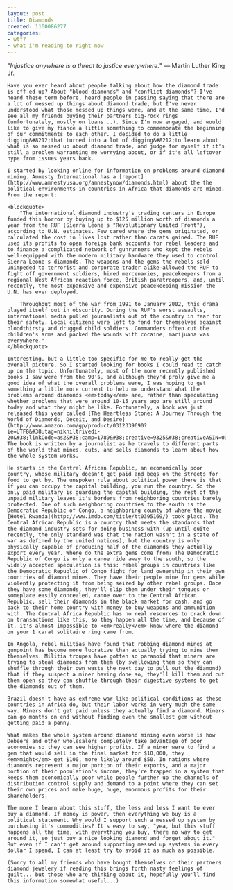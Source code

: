 ```yaml
---
layout: post
title: Diamonds
created: 1160086277
categories:
- wtf?
- what i'm reading to right now
---
```

"<em>Injustice anywhere is a threat to justice everywhere.</em>" &#8212; Martin Luther King Jr.

	Have you ever heard about people talking about how the diamond trade is eff-ed up? About "blood diamonds" and "conflict diamonds"? I've heard these term before, heard people in passing saying that there are a lot of messed up things about diamond trade, but I've never understood what those messed up things were, and at the same time, I'd see all my friends buying their partners big-rock rings (unfortunately, mostly on loans...). Since I'm now engaged, and would like to give my fiance a little something to commemorate the beginning of our commitments to each other. I decided to do a little digging&#8212;that turned into a lot of digging&#8212;to learn about what is so messed up about diamond trade, and judge for myself if it's still a problem warranting me worrying about, or if it's all leftover hype from issues years back.

	I started by looking online for information on problems around diamond mining. Amnesty International has a [report](http://www.amnestyusa.org/amnestynow/diamonds.html) about the the political environments in countries in Africa that diamonds are mined. From the report:

	<blockquote>
		"The international diamond industry's trading centers in Europe funded this horror by buying up to $125 million worth of diamonds a year from the RUF (Sierra Leone's "Revolutionary United Front"), according to U.N. estimates. Few cared where the gems originated, or calculated the cost in lives lost rather than carats gained. The RUF used its profits to open foreign bank accounts for rebel leaders and to finance a complicated network of gunrunners who kept the rebels well-equipped with the modern military hardware they used to control Sierra Leone's diamonds. The weapons—and the gems the rebels sold unimpeded to terrorist and corporate trader alike—allowed the RUF to fight off government soldiers, hired mercenaries, peacekeepers from a regional West African reaction force, British paratroopers, and, until recently, the most expansive and expensive peacekeeping mission the U.N. has ever deployed.
	
		Throughout most of the war from 1991 to January 2002, this drama played itself out in obscurity. During the RUF's worst assaults, international media pulled journalists out of the country in fear for their safety. Local citizens were left to fend for themselves against bloodthirsty and drugged child soldiers. Commanders often cut the children's arms and packed the wounds with cocaine; marijuana was everywhere."
	</blockquote>

	Interesting, but a little too specific for me to really get the overall picture. So I started looking for books I could read to catch up on the topic. Unfortunately, most of the more recently published books I saw were from the 90's, and although they'd proly give me a good idea of what the overall problems were, I was hoping to get something a little more current to help me understand what the problems around diamonds <em>today</em> are, rather than speculating whether problems that were around 10-15 years ago are still around today and what they might be like. Fortunately, a book was just released this year called [The Heartless Stone: A Journey Through the World of Diamonds, Deceit, and Desire](http://www.amazon.com/gp/product/0312339690?ie=UTF8&#38;tag=nikhiltrivedi-20&#38;linkCode=as2&#38;camp=1789&#38;creative=9325&#38;creativeASIN=0312339690). The book is written by a journalist as he travels to different parts of the world that mines, cuts, and sells diamonds to learn about how the whole system works. 

	He starts in the Central African Republic, an economically poor country, whose military doesn't get paid and begs on the streets for food to get by. The unspoken rule about political power there is that if you can occupy the capital building, you run the country. So the only paid military is guarding the capital building, the rest of the unpaid military leaves it's borders from neighboring countries barely protected. One of such neighboring countries to the south is the Democratic Republic of Congo, a neighboring county of where the movie [Hotel Rwanda](http://www.imdb.com/title/tt0395169/) took place. The Central African Republic is a country that meets the standards that the diamond industry sets for doing business with (up until quite recently, the only standard was that the nation wasn't in a state of war as defined by the united nations), but the country is only physically capable of producing half of the diamonds they actually export every year. Where do the extra gems come from? The Democratic Republic of Congo is only a canoe ride away to the south, so the widely accepted speculation is this: rebel groups in countries like the Democratic Republic of Congo fight for land ownership in their own countries of diamond mines. They have their people mine for gems while violently protecting it from being seized by other rebel groups. Once they have some diamonds, they'll slip them under their tongues or someplace easily concealed, canoe over to the Central African Republic, sell their diamonds in the black market for cash, and go back to their home country with money to buy weapons and ammunition with. The Central Africa Republic has no real resources to crack down on transactions like this, so they happen all the time, and because of it, it's almost impossible to <em>really</em> know where the diamond on your 1 carat solitaire ring came from.

	In Angola, rebel militias have found that robbing diamond mines at gunpoint has become more lucrative than actually trying to mine them themselves. Militia troupes have gotten so paranoid that miners are trying to steal diamonds from them (by swallowing them so they can shuffle through their own waste the next day to pull out the diamond) that if they suspect a miner having done so, they'll kill them and cut them open so they can shuffle through their digestive systems to get the diamonds out of them.

	Brazil doesn't have as extreme war-like political conditions as these countries in Africa do, but their labor works in very much the same way. Miners don't get paid unless they actually find a diamond. Miners can go months on end without finding even the smallest gem without getting paid a penny. 

	What makes the whole system around diamond mining even worse is how Debeers and other wholesalers completely take advantage of poor economies so they can see higher profits. If a miner were to find a gem that would sell in the final market for $10,000, they <em>might</em> get $100, more likely around $50. In nations where diamonds represent a major portion of their exports, and a major portion of their population's income, they're trapped in a system that keeps them economically poor while people further up the channels of distribution control supply and demand to a point where they can set their own prices and make huge, huge, enormous profits for their shareholders.

	The more I learn about this stuff, the less and less I want to ever buy a diamond. If money is power, then everything we buy is a political statement. Why would I support such a messed up system by purchasing it's commodities? It's easy to say, "yea, but this stuff happens all the time, with everything you buy, there no way to get around it, so just buy a nice looking diamond and forget about it." But even if I can't get around supporting messed up systems in every dollar I spend, I can at least try to avoid it as much as possible. 

	(Sorry to all my friends who have bought themselves or their partners diamond jewelery if reading this brings forth nasty feelings of guilt... but those who are thinking about it, hopefully you'll find this information somewhat useful...)


